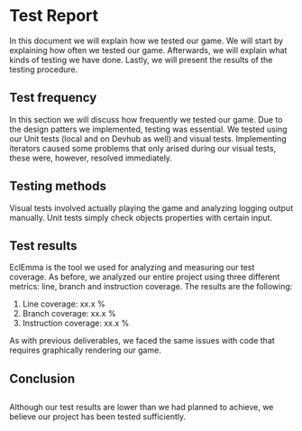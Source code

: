 # Test Report #
In this document we will explain how we tested our game. We will start by explaining how often we tested our game. Afterwards, we will explain what kinds of testing we have done. Lastly, we will present the results of the testing procedure.

## Test frequency ##
In this section we will discuss how frequently we tested our game. Due to the design patters we implemented, testing was essential. We tested using our Unit tests (local and on Devhub as well) and visual tests.
Implementing iterators caused some problems that only arised during our visual tests, these were, however, resolved immediately.

## Testing methods ##

Visual tests involved actually playing the game and analyzing logging output manually.
Unit tests simply check objects properties with certain input.

## Test results ##

EclEmma is the tool we used for analyzing and measuring our test coverage. As before, we analyzed our entire project using three different metrics: line, branch and instruction coverage.
The results are the following:

1. Line coverage: xx.x %
2. Branch coverage: xx.x % 
3. Instruction coverage: xx.x %

As with previous deliverables, we faced the same issues with code that requires graphically rendering our game. 

## Conclusion
 ##
Although our test results are lower than we had planned to achieve, we believe our project has been tested sufficiently.